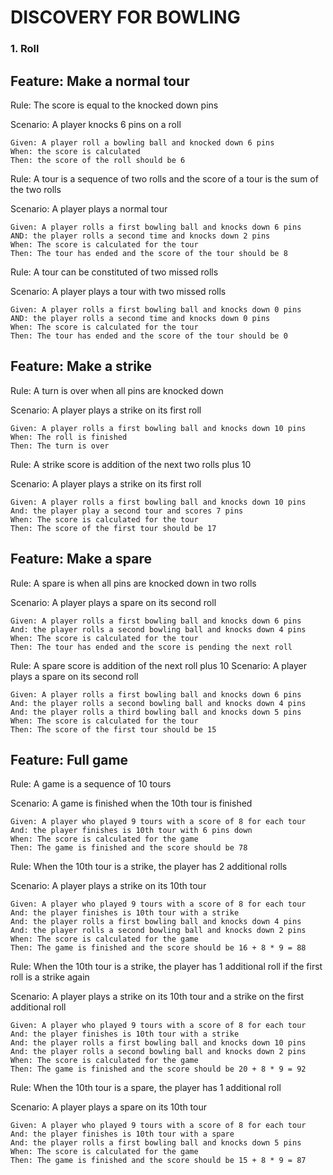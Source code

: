 # DISCOVERY FOR BOWLING

### 1. Roll

## Feature: Make a normal tour

Rule: The score is equal to the knocked down pins

Scenario: A player knocks 6 pins on a roll

    Given: A player roll a bowling ball and knocked down 6 pins
    When: the score is calculated
    Then: the score of the roll should be 6

Rule: A tour is a sequence of two rolls and the score of a tour is the sum of the two rolls

Scenario: A player plays a normal tour

    Given: A player rolls a first bowling ball and knocks down 6 pins
    AND: the player rolls a second time and knocks down 2 pins
    When: The score is calculated for the tour
    Then: The tour has ended and the score of the tour should be 8

Rule: A tour can be constituted of two missed rolls

Scenario: A player plays a tour with two missed rolls

    Given: A player rolls a first bowling ball and knocks down 0 pins
    AND: the player rolls a second time and knocks down 0 pins
    When: The score is calculated for the tour
    Then: The tour has ended and the score of the tour should be 0

## Feature: Make a strike

Rule: A turn is over when all pins are knocked down

Scenario: A player plays a strike on its first roll

    Given: A player rolls a first bowling ball and knocks down 10 pins
    When: The roll is finished
    Then: The turn is over

Rule: A strike score is addition of the next two rolls plus 10

Scenario: A player plays a strike on its first roll

    Given: A player rolls a first bowling ball and knocks down 10 pins
    And: the player play a second tour and scores 7 pins
    When: The score is calculated for the tour
    Then: The score of the first tour should be 17

## Feature: Make a spare

Rule: A spare is when all pins are knocked down in two rolls

Scenario: A player plays a spare on its second roll

    Given: A player rolls a first bowling ball and knocks down 6 pins
    And: the player rolls a second bowling ball and knocks down 4 pins
    When: The score is calculated for the tour
    Then: The tour has ended and the score is pending the next roll

Rule: A spare score is addition of the next roll plus 10
Scenario: A player plays a spare on its second roll

    Given: A player rolls a first bowling ball and knocks down 6 pins
    And: the player rolls a second bowling ball and knocks down 4 pins
    And: the player rolls a third bowling ball and knocks down 5 pins
    When: The score is calculated for the tour
    Then: The score of the first tour should be 15

## Feature: Full game

Rule: A game is a sequence of 10 tours

Scenario: A game is finished when the 10th tour is finished

    Given: A player who played 9 tours with a score of 8 for each tour
    And: the player finishes is 10th tour with 6 pins down
    When: The score is calculated for the game
    Then: The game is finished and the score should be 78

Rule: When the 10th tour is a strike, the player has 2 additional rolls

Scenario: A player plays a strike on its 10th tour

    Given: A player who played 9 tours with a score of 8 for each tour
    And: the player finishes is 10th tour with a strike
    And: the player rolls a first bowling ball and knocks down 4 pins
    And: the player rolls a second bowling ball and knocks down 2 pins
    When: The score is calculated for the game
    Then: The game is finished and the score should be 16 + 8 * 9 = 88

Rule: When the 10th tour is a strike, the player has 1 additional roll if the first roll is a strike again

Scenario: A player plays a strike on its 10th tour and a strike on the first additional roll

    Given: A player who played 9 tours with a score of 8 for each tour
    And: the player finishes is 10th tour with a strike
    And: the player rolls a first bowling ball and knocks down 10 pins
    And: the player rolls a second bowling ball and knocks down 2 pins
    When: The score is calculated for the game
    Then: The game is finished and the score should be 20 + 8 * 9 = 92

Rule: When the 10th tour is a spare, the player has 1 additional roll

Scenario: A player plays a spare on its 10th tour

    Given: A player who played 9 tours with a score of 8 for each tour
    And: the player finishes is 10th tour with a spare
    And: the player rolls a first bowling ball and knocks down 5 pins
    When: The score is calculated for the game
    Then: The game is finished and the score should be 15 + 8 * 9 = 87


